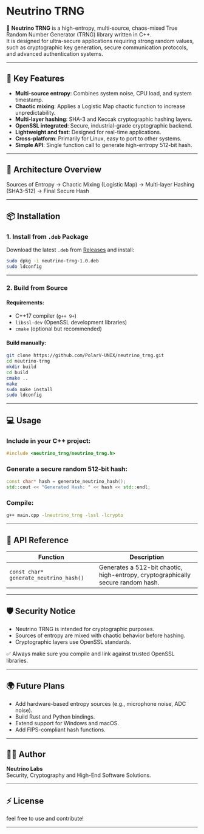 
# Neutrino TRNG

🚀 **Neutrino TRNG** is a high-entropy, multi-source, chaos-mixed True Random Number Generator (TRNG) library written in C++.  
It is designed for ultra-secure applications requiring strong random values, such as cryptographic key generation, secure communication protocols, and advanced authentication systems.

---

## 🌌 Key Features

- **Multi-source entropy**: Combines system noise, CPU load, and system timestamp.
- **Chaotic mixing**: Applies a Logistic Map chaotic function to increase unpredictability.
- **Multi-layer hashing**: SHA-3 and Keccak cryptographic hashing layers.
- **OpenSSL integrated**: Secure, industrial-grade cryptographic backend.
- **Lightweight and fast**: Designed for real-time applications.
- **Cross-platform**: Primarily for Linux, easy to port to other systems.
- **Simple API**: Single function call to generate high-entropy 512-bit hash.

---

## 🧩 Architecture Overview

Sources of Entropy → Chaotic Mixing (Logistic Map) → Multi-layer Hashing (SHA3-512) → Final Secure Hash

---

## 📦 Installation

### 1. Install from `.deb` Package

Download the latest `.deb` from [Releases](https://github.com/PolarV-UNIX/neutrino_trng/releases) and install:

```bash
sudo dpkg -i neutrino-trng-1.0.deb
sudo ldconfig
```

---

### 2. Build from Source

#### Requirements:
- C++17 compiler (`g++ 9+`)
- `libssl-dev` (OpenSSL development libraries)
- `cmake` (optional but recommended)

#### Build manually:

```bash
git clone https://github.com/PolarV-UNIX/neutrino_trng.git
cd neutrino-trng
mkdir build
cd build
cmake ..
make
sudo make install
sudo ldconfig
```

---

## 💻 Usage

### Include in your C++ project:

```cpp
#include <neutrino_trng/neutrino_trng.h>
```

### Generate a secure random 512-bit hash:

```cpp
const char* hash = generate_neutrino_hash();
std::cout << "Generated Hash: " << hash << std::endl;
```

### Compile:

```bash
g++ main.cpp -lneutrino_trng -lssl -lcrypto
```

---

## 🎯 API Reference

| Function | Description |
|----------|-------------|
| `const char* generate_neutrino_hash()` | Generates a 512-bit chaotic, high-entropy, cryptographically secure random hash. |

---

## 🛡️ Security Notice

- Neutrino TRNG is intended for cryptographic purposes.  
- Sources of entropy are mixed with chaotic behavior before hashing.
- Cryptographic layers use OpenSSL standards.

✅ Always make sure you compile and link against trusted OpenSSL libraries.

---

## 🌍 Future Plans

- Add hardware-based entropy sources (e.g., microphone noise, ADC noise).
- Build Rust and Python bindings.
- Extend support for Windows and macOS.
- Add FIPS-compliant hash functions.

---

## 👨‍💻 Author

**Neutrino Labs**  
Security, Cryptography and High-End Software Solutions.

---

## ⚡ License

feel free to use and contribute!  

---
